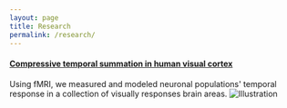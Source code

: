 ```yaml
---
layout: page
title: Research
permalink: /research/
---
```


#### [Compressive temporal summation in human visual cortex](https://www.jneurosci.org/content/jneuro/38/3/691.full.pdf) ####

Using fMRI, we measured and modeled neuronal populations' temporal response in a collection of visually responses brain areas.
![Illustration]({{site.baseurl}}/images/research/TRF_figure2.jpg)
